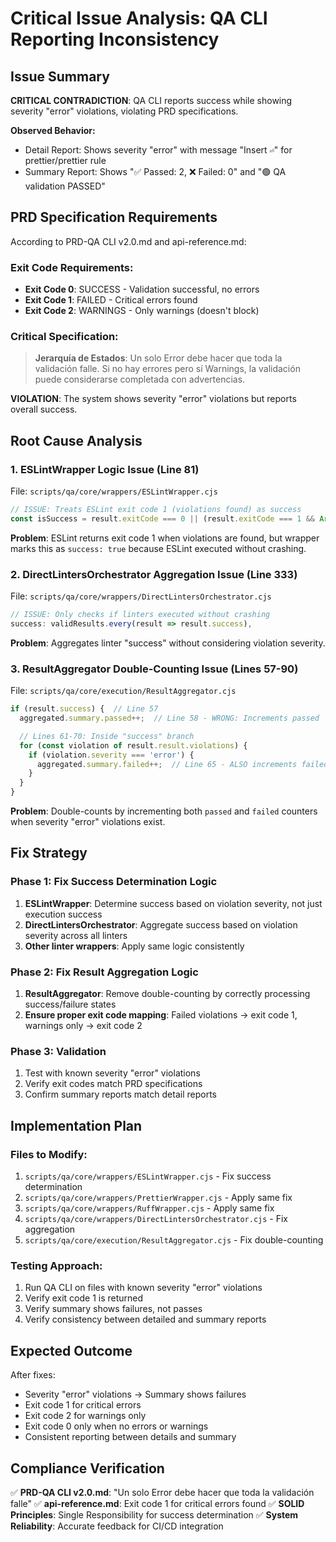 # Critical Issue Analysis: QA CLI Reporting Inconsistency

## Issue Summary
**CRITICAL CONTRADICTION**: QA CLI reports success while showing severity "error" violations, violating PRD specifications.

**Observed Behavior:**
- Detail Report: Shows severity "error" with message "Insert `⏎`" for prettier/prettier rule
- Summary Report: Shows "✅ Passed: 2, ❌ Failed: 0" and "🟢 QA validation PASSED"

## PRD Specification Requirements

According to PRD-QA CLI v2.0.md and api-reference.md:

### Exit Code Requirements:
- **Exit Code 0**: SUCCESS - Validation successful, no errors
- **Exit Code 1**: FAILED - Critical errors found  
- **Exit Code 2**: WARNINGS - Only warnings (doesn't block)

### Critical Specification:
> **Jerarquía de Estados**: Un solo Error debe hacer que toda la validación falle. Si no hay errores pero sí Warnings, la validación puede considerarse completada con advertencias.

**VIOLATION**: The system shows severity "error" violations but reports overall success.

## Root Cause Analysis

### 1. ESLintWrapper Logic Issue (Line 81)
File: `scripts/qa/core/wrappers/ESLintWrapper.cjs`

```javascript
// ISSUE: Treats ESLint exit code 1 (violations found) as success
const isSuccess = result.exitCode === 0 || (result.exitCode === 1 && Array.isArray(violations));
```

**Problem**: ESLint returns exit code 1 when violations are found, but wrapper marks this as `success: true` because ESLint executed without crashing.

### 2. DirectLintersOrchestrator Aggregation Issue (Line 333)
File: `scripts/qa/core/wrappers/DirectLintersOrchestrator.cjs`

```javascript
// ISSUE: Only checks if linters executed without crashing
success: validResults.every(result => result.success),
```

**Problem**: Aggregates linter "success" without considering violation severity.

### 3. ResultAggregator Double-Counting Issue (Lines 57-90)
File: `scripts/qa/core/execution/ResultAggregator.cjs`

```javascript
if (result.success) {  // Line 57
  aggregated.summary.passed++;  // Line 58 - WRONG: Increments passed

  // Lines 61-70: Inside "success" branch
  for (const violation of result.result.violations) {
    if (violation.severity === 'error') {
      aggregated.summary.failed++;  // Line 65 - ALSO increments failed!
    }
  }
}
```

**Problem**: Double-counts by incrementing both `passed` and `failed` counters when severity "error" violations exist.

## Fix Strategy

### Phase 1: Fix Success Determination Logic
1. **ESLintWrapper**: Determine success based on violation severity, not just execution success
2. **DirectLintersOrchestrator**: Aggregate success based on violation severity across all linters
3. **Other linter wrappers**: Apply same logic consistently

### Phase 2: Fix Result Aggregation Logic
1. **ResultAggregator**: Remove double-counting by correctly processing success/failure states
2. **Ensure proper exit code mapping**: Failed violations → exit code 1, warnings only → exit code 2

### Phase 3: Validation
1. Test with known severity "error" violations
2. Verify exit codes match PRD specifications
3. Confirm summary reports match detail reports

## Implementation Plan

### Files to Modify:
1. `scripts/qa/core/wrappers/ESLintWrapper.cjs` - Fix success determination
2. `scripts/qa/core/wrappers/PrettierWrapper.cjs` - Apply same fix
3. `scripts/qa/core/wrappers/RuffWrapper.cjs` - Apply same fix  
4. `scripts/qa/core/wrappers/DirectLintersOrchestrator.cjs` - Fix aggregation
5. `scripts/qa/core/execution/ResultAggregator.cjs` - Fix double-counting

### Testing Approach:
1. Run QA CLI on files with known severity "error" violations
2. Verify exit code 1 is returned
3. Verify summary shows failures, not passes
4. Verify consistency between detailed and summary reports

## Expected Outcome

After fixes:
- Severity "error" violations → Summary shows failures
- Exit code 1 for critical errors
- Exit code 2 for warnings only
- Exit code 0 only when no errors or warnings
- Consistent reporting between details and summary

## Compliance Verification

✅ **PRD-QA CLI v2.0.md**: "Un solo Error debe hacer que toda la validación falle"
✅ **api-reference.md**: Exit code 1 for critical errors found
✅ **SOLID Principles**: Single Responsibility for success determination
✅ **System Reliability**: Accurate feedback for CI/CD integration
